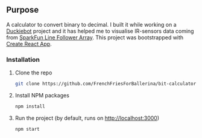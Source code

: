 ## Purpose

A calculator to convert binary to decimal. I built it while working on a [Duckiebot](https://github.com/duckietown) project and it has helped me to visualise IR-sensors data coming from [SparkFun Line Follower Array](https://github.com/sparkfun/Line_Follower_Array).
This project was bootstrapped with [Create React App](https://github.com/facebook/create-react-app).

### Installation

1. Clone the repo
   ```sh
   git clone https://github.com/FrenchFriesForBallerina/bit-calculator.git
   ```
2. Install NPM packages
   ```sh
   npm install
   ```
3. Run the project (by default, runs on [http://localhost:3000](http://localhost:3000))
   ```sh
   npm start
   ```

